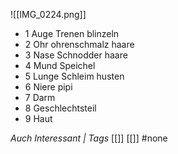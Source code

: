 ![[IMG_0224.png]]
- 1 Auge Trenen blinzeln
- 2 Ohr ohrenschmalz haare 
- 3 Nase Schnodder haare
- 4 Mund Speichel 
- 5 Lunge Schleim husten
- 6 Niere pipi
- 7 Darm 
- 8 Geschlechtsteil
- 9 Haut

*Auch Interessant | Tags*
[[]] [[]]
#none 